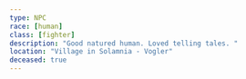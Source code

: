 ```yaml
---
type: NPC
race: [human]
class: [fighter]
description: "Good natured human. Loved telling tales. "
location: "Village in Solamnia - Vogler"
deceased: true
---
```


